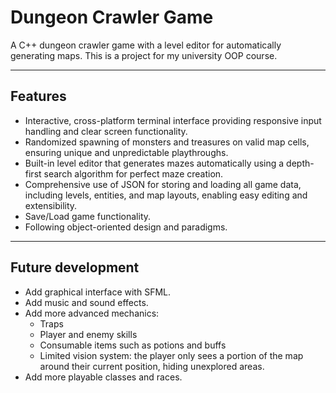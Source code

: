 # Dungeon Crawler Game

A C++ dungeon crawler game with a level editor for automatically generating maps. This is a project for my university
OOP course.

---

## Features

- Interactive, cross-platform terminal interface providing responsive input handling and clear screen functionality.
- Randomized spawning of monsters and treasures on valid map cells, ensuring unique and unpredictable playthroughs.
- Built-in level editor that generates mazes automatically using a depth-first search algorithm for perfect maze creation.
- Comprehensive use of JSON for storing and loading all game data, including levels, entities, and map layouts, enabling easy editing and extensibility.
- Save/Load game functionality.
- Following object-oriented design and paradigms.

---

## Future development

- Add graphical interface with SFML.
- Add music and sound effects.
- Add more advanced mechanics:
  - Traps
  - Player and enemy skills
  - Consumable items such as potions and buffs
  - Limited vision system: the player only sees a portion of the map around their current position, hiding unexplored areas.
- Add more playable classes and races.
